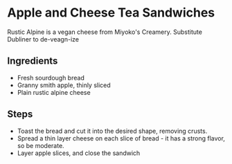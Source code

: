 # Apple and Cheese Tea Sandwiches
Rustic Alpine is a vegan cheese from Miyoko's Creamery. Substitute Dubliner to de-veagn-ize

## Ingredients

 - Fresh sourdough bread
 - Granny smith apple, thinly sliced
 - Plain rustic alpine cheese

## Steps

 - Toast the bread and cut it into the desired shape, removing crusts.
 - Spread a thin layer cheese on each slice of bread - it has a strong flavor, so be moderate.
 - Layer apple slices, and close the sandwich



